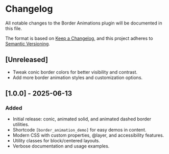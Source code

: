 # Changelog

All notable changes to the Border Animations plugin will be documented in this file.

The format is based on [Keep a Changelog](https://keepachangelog.com/en/1.0.0/), and this project adheres to [Semantic Versioning](https://semver.org/spec/v2.0.0.html).

## [Unreleased]
- Tweak conic border colors for better visibility and contrast.
- Add more border animation styles and customization options.

## [1.0.0] - 2025-06-13
### Added
- Initial release: conic, animated solid, and animated dashed border utilities.
- Shortcode `[border_animation_demo]` for easy demos in content.
- Modern CSS with custom properties, @layer, and accessibility features.
- Utility classes for block/centered layouts.
- Verbose documentation and usage examples.
